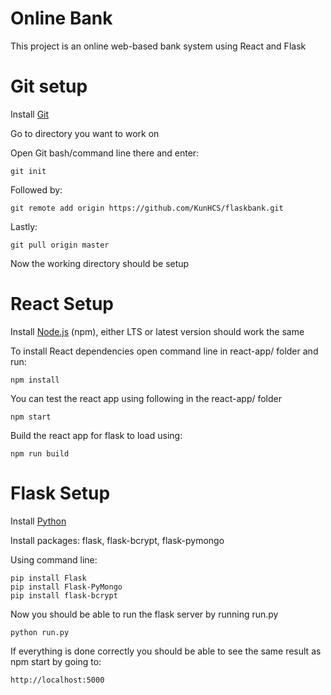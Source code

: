# Online Bank
This project is an online web-based bank system 
using React and Flask 

# Git setup
Install [Git](https://git-scm.com/)

Go to directory you want to work on

Open Git bash/command line there and enter:

    git init

Followed by:

	git remote add origin https://github.com/KunHCS/flaskbank.git
	
Lastly:

	git pull origin master
	
Now the working directory should be setup

# React Setup

Install [Node.js](https://nodejs.org/en/) (npm), either LTS or latest version should work the same

To install React dependencies open command line in react-app/ folder and run:

	npm install

You can test the react app using following in the react-app/ folder

	npm start
	
Build the react app for flask to load using:

	npm run build

# Flask Setup
Install [Python](https://www.python.org/)

Install packages: flask, flask-bcrypt, flask-pymongo

Using command line:

	pip install Flask
	pip install Flask-PyMongo
	pip install flask-bcrypt

Now you should be able to run the flask server by running run.py

	python run.py

If everything is done correctly you should be able to see the same result as npm start by going to:

	http://localhost:5000
	


